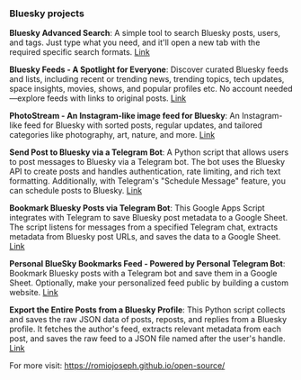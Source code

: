 ### Bluesky projects

**Bluesky Advanced Search**: A simple tool to search Bluesky posts, users, and tags. Just type what you need, and it'll open a new tab with the required specific search formats.
[Link](https://romiojoseph.github.io/bluesky/advanced-search/)

**Bluesky Feeds - A Spotlight for Everyone**: Discover curated Bluesky feeds and lists, including recent or trending news, trending topics, tech updates, space insights, movies, shows, and popular profiles etc. No account needed—explore feeds with links to original posts.
[Link](https://romiojoseph.github.io/bluesky/spotlight-feeds/)

**PhotoStream - An Instagram-like image feed for Bluesky**: An Instagram-like feed for Bluesky with sorted posts, regular updates, and tailored categories like photography, art, nature, and more.
[Link](https://romiojoseph.github.io/bluesky/photo-stream/)

**Send Post to Bluesky via a Telegram Bot**: A Python script that allows users to post messages to Bluesky via a Telegram bot. The bot uses the Bluesky API to create posts and handles authentication, rate limiting, and rich text formatting. Additionally, with Telegram's "Schedule Message" feature, you can schedule posts to Bluesky.
[Link](https://github.com/romiojoseph/bluesky/tree/main/python-scripts/telegram-bluesky-bot)

**Bookmark Bluesky Posts via Telegram Bot**: This Google Apps Script integrates with Telegram to save Bluesky post metadata to a Google Sheet. The script listens for messages from a specified Telegram chat, extracts metadata from Bluesky post URLs, and saves the data to a Google Sheet.
[Link](https://github.com/romiojoseph/bluesky/tree/main/bookmark-bluesky-posts-telegram-bot)

**Personal BlueSky Bookmarks Feed - Powered by Personal Telegram Bot**: Bookmark Bluesky posts with a Telegram bot and save them in a Google Sheet. Optionally, make your personalized feed public by building a custom website.
[Link](https://romiojoseph.github.io/bluesky/bookmark-bluesky-posts/)

**Export the Entire Posts from a Bluesky Profile**: This Python script collects and saves the raw JSON data of posts, reposts, and replies from a Bluesky profile. It fetches the author's feed, extracts relevant metadata from each post, and saves the raw feed to a JSON file named after the user's handle.
[Link](https://github.com/romiojoseph/bluesky/tree/main/python-scripts/export-bluesky-posts)

For more visit: https://romiojoseph.github.io/open-source/
